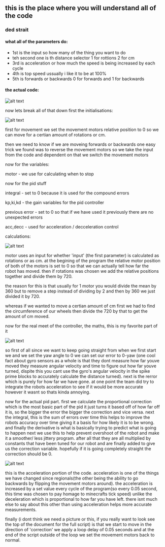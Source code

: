## this is the place where you will understand all of the code
### ded strait
#### what all of the parameters do:
 - 1st   is the input so how many of the thing you want to do
 - teh second one is th distance selector 1 for rottions 2 for cm
 - 3rd is acceleration or how much the speed is being increased by each cycle
 - 4th is top speed ussually i like it to be at 100%
 - 5th is forwards or backwards 0 for forwards and 1 for backwards
#### the actual code:
![alt text](https://github.com/nusp09/kscs_fll/blob/main/2024-2025-submergerd/pictures/ded_strait_v2_full.png)

now lets break all of that down
first the initialisations:

![alt text](https://github.com/nusp09/kscs_fll/blob/main/2024-2025-submergerd/pictures/ded_strait_initialisation.png)

first for movement we set the movement motors relative position to 0 so we can move for a certian amount of 
rotations or cm.

then we need to know if we are moveing forwards or backwards one easy trick we found was to reverse the movement motors
so we take the input from the code and dependent on that we switch the movement motors

now for the variables:

motor - we use for calculating when to stop

now for the pid stuff

integral - set to 0 because it is used for the compound errors

kp,ki,kd - the gain variables for the pid controller

previous error - set to 0 so that if we have used it previously there are no unexpected errors

acc,decc - used for acceleration / decceleration control

calculations:


![alt text](https://github.com/nusp09/kscs_fll/blob/main/2024-2025-submergerd/pictures/motor.png)


motor uses an input for whether 'input' (the first parameter) is calculated as rotations or as cm. at the begining of the program the relative motor position of both of the motors is set to 0 so that we can actually tell how far the robot has moved. then if rotations was chosen we add the relative positions together and divide them by 720.

the reason for this is that usually for 1 motor you would divide the mean by 360 but to remove a step instead of dividing by 2 and then by 360 we just divided it by 720.

whereas if we wanted to move a certian amount of cm first we had to find the circumference of our wheels then divide the 720 by that to get the amount of cm moved.

now for the real meet of the controller, the maths, this is my favorite part of it


![alt text](https://github.com/nusp09/kscs_fll/blob/main/2024-2025-submergerd/pictures/calcs.png)


so first of all since we want to keep going straight from when we first start we and we set the yaw angle to 0 we can set our error to 0-yaw (one cool fact about gyro sensors as a whole is that they dont measure how far youve moved they measure angular velocity and time to figure out how far youve turned, dispite this you cant use the gyro's angular velocity in the spike prime blocks to accurately calculate the distance turned). next is the rerror which is purely for how far we have gone. at one point the team did try to integrate the robots acceleration to see if it would be more accurate however it wasnt so thats kinda annoying.

now for the actual pid part. first we calculate the proportional correction which is the most basic part of the pid it just turns it based off of how far off it is, so the bigger the error the bigger the correction and vice versa. next the integral, this is the sum of errors over time this helps to improve the robots accuracy over time giving it a basis for how likely it is to be wrong. and finally the derivative is what is basically trying to predict what is going to happen next we use this to help prevent overshoot of the robot and make it a smoother/ less jittery program. after all that they are all multiplied by constants that have been tuned for our robot and are finally added to give us the correction variable. hopefully if it is going completely straight the correction should be 0.


![alt text](https://github.com/nusp09/kscs_fll/blob/main/2024-2025-submergerd/pictures/acceleration.png)


this is the acceleration portion of the code. acceleration is one of the things we have changed since regionals(the other being the ability to go backwards by flipping the movement motors around). the acceleration is increased by a set value every cycle of the program(so every 0.05 second, this time was chosen to pay homage to minecrafts tick speed) unlike the deceleration which is proportional to how far you have left. there isnt much else to say about this other than using acceleration helps more accurate measurements.

finally (i dont think we need a picture or this, if you really want to look see the top of the document for the full script) is that we start to move in the direction of 'correction' we apply a loop delay of 0.05 seconds and at the end of the script outside of the loop we set the movement motors back to normal.

